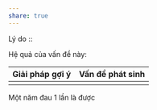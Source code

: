 ```yaml
---
share: true
---
```

Lý do :: 

Hệ quả của vấn đề này:


| Giải pháp gợi ý | Vấn đề phát sinh |
| --------------- | ---------------- |
|                 |                  |


Một năm đau 1 lần là được